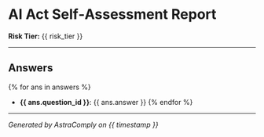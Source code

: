 # AI Act Self‑Assessment Report

**Risk Tier:** {{ risk_tier }}

---

## Answers

{% for ans in answers %}
- **{{ ans.question_id }}**: {{ ans.answer }}
{% endfor %}

---

*Generated by AstraComply on {{ timestamp }}*